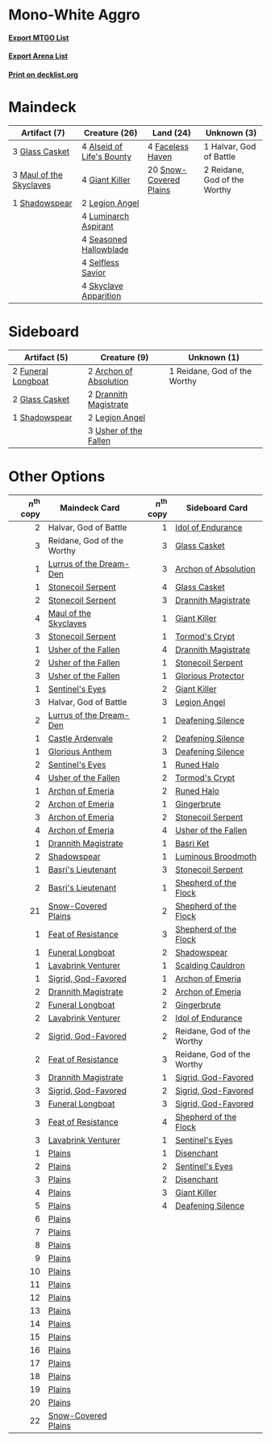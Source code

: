 # Mono-White Aggro

#### [Export MTGO List](../collection/Mono-White%20Aggro/Mono-White%20Aggro.txt)
#### [Export Arena List](../collection/Mono-White%20Aggro/Mono-White%20Aggro_arena.txt)
#### [Print on decklist.org](http://decklist.org/?deckmain=4%09Alseid%20of%20Life's%20Bounty%0A4%09Faceless%20Haven%0A4%09Giant%20Killer%0A3%09Glass%20Casket%0A1%09Halvar,%20God%20of%20Battle%0A2%09Legion%20Angel%0A4%09Luminarch%20Aspirant%0A3%09Maul%20of%20the%20Skyclaves%0A2%09Reidane,%20God%20of%20the%20Worthy%0A4%09Seasoned%20Hallowblade%0A4%09Selfless%20Savior%0A1%09Shadowspear%0A4%09Skyclave%20Apparition%0A20%09Snow-Covered%20Plains&deckside=2%09Archon%20of%20Absolution%0A2%09Drannith%20Magistrate%0A2%09Funeral%20Longboat%0A2%09Glass%20Casket%0A2%09Legion%20Angel%0A1%09Reidane,%20God%20of%20the%20Worthy%0A1%09Shadowspear%0A3%09Usher%20of%20the%20Fallen)
# Maindeck

|                                           Artifact (7)                                           |                                           Creature (26)                                            |                                            Land (24)                                            |        Unknown (3)         |
|--------------------------------------------------------------------------------------------------|----------------------------------------------------------------------------------------------------|-------------------------------------------------------------------------------------------------|----------------------------|
|3 [Glass Casket](http://gatherer.wizards.com/Pages/Card/Details.aspx?multiverseid=472977)         |4 [Alseid of Life's Bounty](http://gatherer.wizards.com/Pages/Card/Details.aspx?multiverseid=476252)|4 [Faceless Haven](http://gatherer.wizards.com/Pages/Card/Details.aspx?multiverseid=503874)      |1 Halvar, God of Battle     |
|3 [Maul of the Skyclaves](http://gatherer.wizards.com/Pages/Card/Details.aspx?multiverseid=491651)|4 [Giant Killer](http://gatherer.wizards.com/Pages/Card/Details.aspx?multiverseid=472976)           |20 [Snow-Covered Plains](http://gatherer.wizards.com/Pages/Card/Details.aspx?multiverseid=121267)|2 Reidane, God of the Worthy|
|1 [Shadowspear](http://gatherer.wizards.com/Pages/Card/Details.aspx?multiverseid=476487)          |2 [Legion Angel](http://gatherer.wizards.com/Pages/Card/Details.aspx?multiverseid=491646)           |                                                                                                 |                            |
|                                                                                                  |4 [Luminarch Aspirant](http://gatherer.wizards.com/Pages/Card/Details.aspx?multiverseid=491647)     |                                                                                                 |                            |
|                                                                                                  |4 [Seasoned Hallowblade](http://gatherer.wizards.com/Pages/Card/Details.aspx?multiverseid=485357)   |                                                                                                 |                            |
|                                                                                                  |4 [Selfless Savior](http://gatherer.wizards.com/Pages/Card/Details.aspx?multiverseid=485359)        |                                                                                                 |                            |
|                                                                                                  |4 [Skyclave Apparition](http://gatherer.wizards.com/Pages/Card/Details.aspx?multiverseid=495603)    |                                                                                                 |                            |


# Sideboard

|                                        Artifact (5)                                         |                                          Creature (9)                                           |        Unknown (1)         |
|---------------------------------------------------------------------------------------------|-------------------------------------------------------------------------------------------------|----------------------------|
|2 [Funeral Longboat](http://gatherer.wizards.com/Pages/Card/Details.aspx?multiverseid=503854)|2 [Archon of Absolution](http://gatherer.wizards.com/Pages/Card/Details.aspx?multiverseid=472965)|1 Reidane, God of the Worthy|
|2 [Glass Casket](http://gatherer.wizards.com/Pages/Card/Details.aspx?multiverseid=472977)    |2 [Drannith Magistrate](http://gatherer.wizards.com/Pages/Card/Details.aspx?multiverseid=479531) |                            |
|1 [Shadowspear](http://gatherer.wizards.com/Pages/Card/Details.aspx?multiverseid=476487)     |2 [Legion Angel](http://gatherer.wizards.com/Pages/Card/Details.aspx?multiverseid=491646)        |                            |
|                                                                                             |3 [Usher of the Fallen](http://gatherer.wizards.com/Pages/Card/Details.aspx?multiverseid=503641) |                            |


# Other Options

|*n*<sup>th</sup> copy|                                          Maindeck Card                                           |*n*<sup>th</sup> copy|                                         Sideboard Card                                         |
|--------------------:|--------------------------------------------------------------------------------------------------|--------------------:|------------------------------------------------------------------------------------------------|
|                    2|Halvar, God of Battle                                                                             |                    1|[Idol of Endurance](http://gatherer.wizards.com/Pages/Card/Details.aspx?multiverseid=485346)    |
|                    3|Reidane, God of the Worthy                                                                        |                    3|[Glass Casket](http://gatherer.wizards.com/Pages/Card/Details.aspx?multiverseid=472977)         |
|                    1|[Lurrus of the Dream-Den](http://gatherer.wizards.com/Pages/Card/Details.aspx?multiverseid=479746)|                    3|[Archon of Absolution](http://gatherer.wizards.com/Pages/Card/Details.aspx?multiverseid=472965) |
|                    1|[Stonecoil Serpent](http://gatherer.wizards.com/Pages/Card/Details.aspx?multiverseid=473197)      |                    4|[Glass Casket](http://gatherer.wizards.com/Pages/Card/Details.aspx?multiverseid=472977)         |
|                    2|[Stonecoil Serpent](http://gatherer.wizards.com/Pages/Card/Details.aspx?multiverseid=473197)      |                    3|[Drannith Magistrate](http://gatherer.wizards.com/Pages/Card/Details.aspx?multiverseid=479531)  |
|                    4|[Maul of the Skyclaves](http://gatherer.wizards.com/Pages/Card/Details.aspx?multiverseid=491651)  |                    1|[Giant Killer](http://gatherer.wizards.com/Pages/Card/Details.aspx?multiverseid=472976)         |
|                    3|[Stonecoil Serpent](http://gatherer.wizards.com/Pages/Card/Details.aspx?multiverseid=473197)      |                    1|[Tormod's Crypt](http://gatherer.wizards.com/Pages/Card/Details.aspx?multiverseid=389723)       |
|                    1|[Usher of the Fallen](http://gatherer.wizards.com/Pages/Card/Details.aspx?multiverseid=503641)    |                    4|[Drannith Magistrate](http://gatherer.wizards.com/Pages/Card/Details.aspx?multiverseid=479531)  |
|                    2|[Usher of the Fallen](http://gatherer.wizards.com/Pages/Card/Details.aspx?multiverseid=503641)    |                    1|[Stonecoil Serpent](http://gatherer.wizards.com/Pages/Card/Details.aspx?multiverseid=473197)    |
|                    3|[Usher of the Fallen](http://gatherer.wizards.com/Pages/Card/Details.aspx?multiverseid=503641)    |                    1|[Glorious Protector](http://gatherer.wizards.com/Pages/Card/Details.aspx?multiverseid=503616)   |
|                    1|[Sentinel's Eyes](http://gatherer.wizards.com/Pages/Card/Details.aspx?multiverseid=476287)        |                    2|[Giant Killer](http://gatherer.wizards.com/Pages/Card/Details.aspx?multiverseid=472976)         |
|                    3|Halvar, God of Battle                                                                             |                    3|[Legion Angel](http://gatherer.wizards.com/Pages/Card/Details.aspx?multiverseid=491646)         |
|                    2|[Lurrus of the Dream-Den](http://gatherer.wizards.com/Pages/Card/Details.aspx?multiverseid=479746)|                    1|[Deafening Silence](http://gatherer.wizards.com/Pages/Card/Details.aspx?multiverseid=472972)    |
|                    1|[Castle Ardenvale](http://gatherer.wizards.com/Pages/Card/Details.aspx?multiverseid=473200)       |                    2|[Deafening Silence](http://gatherer.wizards.com/Pages/Card/Details.aspx?multiverseid=472972)    |
|                    1|[Glorious Anthem](http://gatherer.wizards.com/Pages/Card/Details.aspx?multiverseid=129572)        |                    3|[Deafening Silence](http://gatherer.wizards.com/Pages/Card/Details.aspx?multiverseid=472972)    |
|                    2|[Sentinel's Eyes](http://gatherer.wizards.com/Pages/Card/Details.aspx?multiverseid=476287)        |                    1|[Runed Halo](http://gatherer.wizards.com/Pages/Card/Details.aspx?multiverseid=154005)           |
|                    4|[Usher of the Fallen](http://gatherer.wizards.com/Pages/Card/Details.aspx?multiverseid=503641)    |                    2|[Tormod's Crypt](http://gatherer.wizards.com/Pages/Card/Details.aspx?multiverseid=389723)       |
|                    1|[Archon of Emeria](http://gatherer.wizards.com/Pages/Card/Details.aspx?multiverseid=495594)       |                    2|[Runed Halo](http://gatherer.wizards.com/Pages/Card/Details.aspx?multiverseid=154005)           |
|                    2|[Archon of Emeria](http://gatherer.wizards.com/Pages/Card/Details.aspx?multiverseid=495594)       |                    1|[Gingerbrute](http://gatherer.wizards.com/Pages/Card/Details.aspx?multiverseid=473181)          |
|                    3|[Archon of Emeria](http://gatherer.wizards.com/Pages/Card/Details.aspx?multiverseid=495594)       |                    2|[Stonecoil Serpent](http://gatherer.wizards.com/Pages/Card/Details.aspx?multiverseid=473197)    |
|                    4|[Archon of Emeria](http://gatherer.wizards.com/Pages/Card/Details.aspx?multiverseid=495594)       |                    4|[Usher of the Fallen](http://gatherer.wizards.com/Pages/Card/Details.aspx?multiverseid=503641)  |
|                    1|[Drannith Magistrate](http://gatherer.wizards.com/Pages/Card/Details.aspx?multiverseid=479531)    |                    1|[Basri Ket](http://gatherer.wizards.com/Pages/Card/Details.aspx?multiverseid=488174)            |
|                    2|[Shadowspear](http://gatherer.wizards.com/Pages/Card/Details.aspx?multiverseid=476487)            |                    1|[Luminous Broodmoth](http://gatherer.wizards.com/Pages/Card/Details.aspx?multiverseid=479541)   |
|                    1|[Basri's Lieutenant](http://gatherer.wizards.com/Pages/Card/Details.aspx?multiverseid=488904)     |                    3|[Stonecoil Serpent](http://gatherer.wizards.com/Pages/Card/Details.aspx?multiverseid=473197)    |
|                    2|[Basri's Lieutenant](http://gatherer.wizards.com/Pages/Card/Details.aspx?multiverseid=488904)     |                    1|[Shepherd of the Flock](http://gatherer.wizards.com/Pages/Card/Details.aspx?multiverseid=472990)|
|                   21|[Snow-Covered Plains](http://gatherer.wizards.com/Pages/Card/Details.aspx?multiverseid=121267)    |                    2|[Shepherd of the Flock](http://gatherer.wizards.com/Pages/Card/Details.aspx?multiverseid=472990)|
|                    1|[Feat of Resistance](http://gatherer.wizards.com/Pages/Card/Details.aspx?multiverseid=386534)     |                    3|[Shepherd of the Flock](http://gatherer.wizards.com/Pages/Card/Details.aspx?multiverseid=472990)|
|                    1|[Funeral Longboat](http://gatherer.wizards.com/Pages/Card/Details.aspx?multiverseid=503854)       |                    2|[Shadowspear](http://gatherer.wizards.com/Pages/Card/Details.aspx?multiverseid=476487)          |
|                    1|[Lavabrink Venturer](http://gatherer.wizards.com/Pages/Card/Details.aspx?multiverseid=479539)     |                    1|[Scalding Cauldron](http://gatherer.wizards.com/Pages/Card/Details.aspx?multiverseid=473191)    |
|                    1|[Sigrid, God-Favored](http://gatherer.wizards.com/Pages/Card/Details.aspx?multiverseid=503635)    |                    1|[Archon of Emeria](http://gatherer.wizards.com/Pages/Card/Details.aspx?multiverseid=495594)     |
|                    2|[Drannith Magistrate](http://gatherer.wizards.com/Pages/Card/Details.aspx?multiverseid=479531)    |                    2|[Archon of Emeria](http://gatherer.wizards.com/Pages/Card/Details.aspx?multiverseid=495594)     |
|                    2|[Funeral Longboat](http://gatherer.wizards.com/Pages/Card/Details.aspx?multiverseid=503854)       |                    2|[Gingerbrute](http://gatherer.wizards.com/Pages/Card/Details.aspx?multiverseid=473181)          |
|                    2|[Lavabrink Venturer](http://gatherer.wizards.com/Pages/Card/Details.aspx?multiverseid=479539)     |                    2|[Idol of Endurance](http://gatherer.wizards.com/Pages/Card/Details.aspx?multiverseid=485346)    |
|                    2|[Sigrid, God-Favored](http://gatherer.wizards.com/Pages/Card/Details.aspx?multiverseid=503635)    |                    2|Reidane, God of the Worthy                                                                      |
|                    2|[Feat of Resistance](http://gatherer.wizards.com/Pages/Card/Details.aspx?multiverseid=386534)     |                    3|Reidane, God of the Worthy                                                                      |
|                    3|[Drannith Magistrate](http://gatherer.wizards.com/Pages/Card/Details.aspx?multiverseid=479531)    |                    1|[Sigrid, God-Favored](http://gatherer.wizards.com/Pages/Card/Details.aspx?multiverseid=503635)  |
|                    3|[Sigrid, God-Favored](http://gatherer.wizards.com/Pages/Card/Details.aspx?multiverseid=503635)    |                    2|[Sigrid, God-Favored](http://gatherer.wizards.com/Pages/Card/Details.aspx?multiverseid=503635)  |
|                    3|[Funeral Longboat](http://gatherer.wizards.com/Pages/Card/Details.aspx?multiverseid=503854)       |                    3|[Sigrid, God-Favored](http://gatherer.wizards.com/Pages/Card/Details.aspx?multiverseid=503635)  |
|                    3|[Feat of Resistance](http://gatherer.wizards.com/Pages/Card/Details.aspx?multiverseid=386534)     |                    4|[Shepherd of the Flock](http://gatherer.wizards.com/Pages/Card/Details.aspx?multiverseid=472990)|
|                    3|[Lavabrink Venturer](http://gatherer.wizards.com/Pages/Card/Details.aspx?multiverseid=479539)     |                    1|[Sentinel's Eyes](http://gatherer.wizards.com/Pages/Card/Details.aspx?multiverseid=476287)      |
|                    1|[Plains](http://gatherer.wizards.com/Pages/Card/Details.aspx?multiverseid=439856)                 |                    1|[Disenchant](http://gatherer.wizards.com/Pages/Card/Details.aspx?multiverseid=847)              |
|                    2|[Plains](http://gatherer.wizards.com/Pages/Card/Details.aspx?multiverseid=439856)                 |                    2|[Sentinel's Eyes](http://gatherer.wizards.com/Pages/Card/Details.aspx?multiverseid=476287)      |
|                    3|[Plains](http://gatherer.wizards.com/Pages/Card/Details.aspx?multiverseid=439856)                 |                    2|[Disenchant](http://gatherer.wizards.com/Pages/Card/Details.aspx?multiverseid=847)              |
|                    4|[Plains](http://gatherer.wizards.com/Pages/Card/Details.aspx?multiverseid=439856)                 |                    3|[Giant Killer](http://gatherer.wizards.com/Pages/Card/Details.aspx?multiverseid=472976)         |
|                    5|[Plains](http://gatherer.wizards.com/Pages/Card/Details.aspx?multiverseid=439856)                 |                    4|[Deafening Silence](http://gatherer.wizards.com/Pages/Card/Details.aspx?multiverseid=472972)    |
|                    6|[Plains](http://gatherer.wizards.com/Pages/Card/Details.aspx?multiverseid=439856)                 |                     |                                                                                                |
|                    7|[Plains](http://gatherer.wizards.com/Pages/Card/Details.aspx?multiverseid=439856)                 |                     |                                                                                                |
|                    8|[Plains](http://gatherer.wizards.com/Pages/Card/Details.aspx?multiverseid=439856)                 |                     |                                                                                                |
|                    9|[Plains](http://gatherer.wizards.com/Pages/Card/Details.aspx?multiverseid=439856)                 |                     |                                                                                                |
|                   10|[Plains](http://gatherer.wizards.com/Pages/Card/Details.aspx?multiverseid=439856)                 |                     |                                                                                                |
|                   11|[Plains](http://gatherer.wizards.com/Pages/Card/Details.aspx?multiverseid=439856)                 |                     |                                                                                                |
|                   12|[Plains](http://gatherer.wizards.com/Pages/Card/Details.aspx?multiverseid=439856)                 |                     |                                                                                                |
|                   13|[Plains](http://gatherer.wizards.com/Pages/Card/Details.aspx?multiverseid=439856)                 |                     |                                                                                                |
|                   14|[Plains](http://gatherer.wizards.com/Pages/Card/Details.aspx?multiverseid=439856)                 |                     |                                                                                                |
|                   15|[Plains](http://gatherer.wizards.com/Pages/Card/Details.aspx?multiverseid=439856)                 |                     |                                                                                                |
|                   16|[Plains](http://gatherer.wizards.com/Pages/Card/Details.aspx?multiverseid=439856)                 |                     |                                                                                                |
|                   17|[Plains](http://gatherer.wizards.com/Pages/Card/Details.aspx?multiverseid=439856)                 |                     |                                                                                                |
|                   18|[Plains](http://gatherer.wizards.com/Pages/Card/Details.aspx?multiverseid=439856)                 |                     |                                                                                                |
|                   19|[Plains](http://gatherer.wizards.com/Pages/Card/Details.aspx?multiverseid=439856)                 |                     |                                                                                                |
|                   20|[Plains](http://gatherer.wizards.com/Pages/Card/Details.aspx?multiverseid=439856)                 |                     |                                                                                                |
|                   22|[Snow-Covered Plains](http://gatherer.wizards.com/Pages/Card/Details.aspx?multiverseid=121267)    |                     |                                                                                                |

